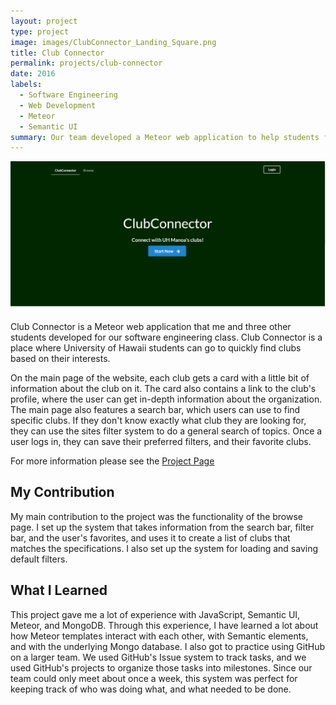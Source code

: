 ```yaml
---
layout: project
type: project
image: images/ClubConnector_Landing_Square.png
title: Club Connector
permalink: projects/club-connector
date: 2016
labels:
  - Software Engineering
  - Web Development
  - Meteor
  - Semantic UI
summary: Our team developed a Meteor web application to help students find interesting clubs
---
```


<img class="ui image" src="../images/ClubConnector_Landing.png">

Club Connector is a Meteor web application that me and three other students developed for our software engineering class. Club Connector is a place where University of Hawaii students can go to quickly find clubs based on their interests.


On the main page of the website, each club gets a card with a little bit of information about the club on it. The card also contains a link to the club's profile, where the user can get in-depth information about the organization. The main page also features a search bar, which users can use to find specific clubs. If they don't know exactly what club they are looking for, they can use the sites filter system to do a general search of topics. Once a user logs in, they can save their preferred filters, and their favorite clubs.

For more information please see the [Project Page](https://clubconnector.github.io/)

## My Contribution

My main contribution to the project was the functionality of the browse page. I set up the system that takes information from the search bar, filter bar, and the user's favorites, and uses it to create a list of clubs that matches the specifications. I also set up the system for loading and saving default filters.


## What I Learned

This project gave me a lot of experience with JavaScript, Semantic UI, Meteor, and MongoDB. Through this experience, I have learned a lot about how Meteor templates interact with each other, with Semantic elements, and with the underlying Mongo database. I also got to practice using GitHub on a larger team. We used GitHub's Issue system to track tasks, and we used GitHub's projects to organize those tasks into milestones. Since our team could only meet about once a week, this system was perfect for keeping track of who was doing what, and what needed to be done.
